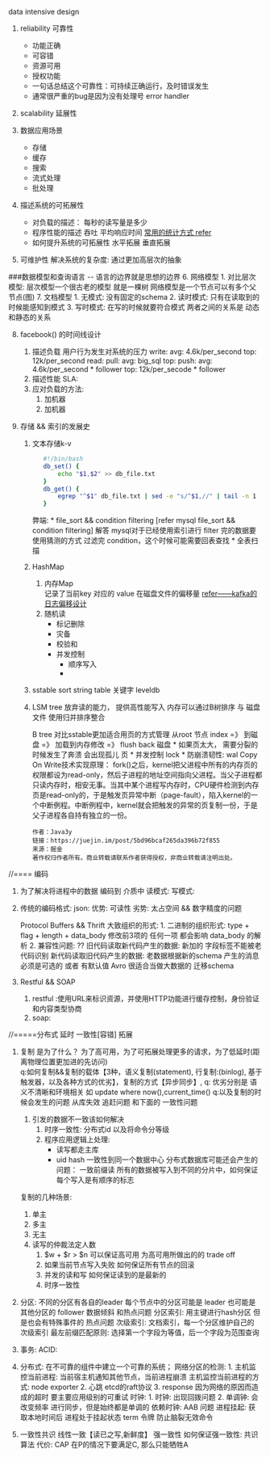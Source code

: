 data intensive design
1. reliability 可靠性
    + 功能正确
    + 可容错
    + 资源可用
    + 授权功能
    
    * 一句话总结这个可靠性：可持续正确运行，及时错误发生
    * 通常很严重的bug是因为没有处理号 error handler

2. scalability 延展性

3. 数据应用场景
    + 存储
    + 缓存
    + 搜索
    + 流式处理
    + 批处理
4. 描述系统的可拓展性
    + 对负载的描述：
        每秒的读写量是多少
    + 程序性能的描述
        吞吐
        平均响应时间 [常用的统计方式 refer](https://prometheus.io/)
    + 如何提升系统的可拓展性
        水平拓展 垂直拓展
5. 可维护性
    解决系统的复杂度: 通过更加高层次的抽象

###数据模型和查询语言
    -- 语言的边界就是思想的边界
6. 网络模型
    1. 对比层次模型:
        层次模型一个很古老的模型 就是一棵树
        网络模型是一个节点可以有多个父节点(图)
7. 文档模型
    1. 无模式: 没有固定的schema
    2. 读时模式: 只有在读取到的时候能感知到模式
    3. 写时模式: 在写的时候就要符合模式 两者之间的关系是 动态和静态的关系
    
8. facebook() 的时间线设计
    1. 描述负载
        用户行为发生对系统的压力
            write:
                avg: 4.6k/per_second 
                top: 12k/per_second
            read:
                pull: 
                    avg: big_sql
                    top:
                push:
                    avg: 4.6k/per_second * follower
                    top: 12k/per_secode * follower
    2. 描述性能
        SLA: 
    3. 应对负载的方法:
        1. 加机器
        2. 加机器

9. 存储 && 索引的发展史
    1. 文本存储k-v
        ```bash
           #!/bin/bash
           db_set() {
               echo "$1,$2" >> db_file.txt
           }
           db_get() {
               egrep "^$1" db_file.txt | sed -e "s/^$1,//" | tail -n 1
           }
        ```
        弊端: 
            * file_sort && condition filtering [refer mysql file_sort && condition filtering] 解答 mysql对于已经使用索引进行 filter 完的数据要使用猜测的方式 过滤完 condition，这个时候可能需要回表查找
            * 全表扫描
    2. HashMap
        1. 内存Map    
            记录了当前key 对应的 value 在磁盘文件的偏移量 [refer——kafka的日志偏移设计](https://juejin.im/book/5c7d270ff265da2d89634e9e/section/5ca6fae751882543e70d2402)
        2. 随机读
            * 标记删除
            * 灾备
            * 校验和
            * 并发控制
                * 顺序写入
                * 
     3. sstable sort string table
        关键字 leveldb
     4. LSM tree 放弃读的能力， 提供高性能写入
        内存可以通过B树排序 与 磁盘文件 使用归并排序整合
        
        B tree
            对比sstable更加适合用页的方式管理
            从root 节点 index =》  到磁盘 =》 加载到内存修改 =》 flush back 磁盘
            * 如果页太大， 需要分裂的时候发生了奔溃 会出现孤儿 页
            * 并发控制 lock
            * 防崩溃韧性: wal
            Copy On Write技术实现原理：
            fork()之后，kernel把父进程中所有的内存页的权限都设为read-only，然后子进程的地址空间指向父进程。当父子进程都只读内存时，相安无事。当其中某个进程写内存时，CPU硬件检测到内存页是read-only的，于是触发页异常中断（page-fault），陷入kernel的一个中断例程。中断例程中，kernel就会把触发的异常的页复制一份，于是父子进程各自持有独立的一份。
            
            作者：Java3y
            链接：https://juejin.im/post/5bd96bcaf265da396b72f855
            来源：掘金
            著作权归作者所有。商业转载请联系作者获得授权，非商业转载请注明出处。
//==== 编码
1.  为了解决将进程中的数据 编码到 介质中
    读模式: 
    写模式:
2. 传统的编码格式:
    json: 
        优势: 可读性
        劣势: 太占空间 && 数字精度的问题
        
    Protocol Buffers && Thrift 大致组织的形式: 
        1. 二进制的组织形式: type + flag + length + data_body
            修改前3项的 任何一项 都会影响 data_body 的解析
        2. 兼容性问题: ??
            旧代码读取新代码产生的数据: 
                新加的 字段标签不能被老代码识别
            新代码读取旧代码产生的数据:
                老数据根据新的schema 产生的消息 必须是可选的 或者 有默认值
    Avro 很适合当做大数据的 迁移schema
3. Restful && SOAP  
    1. restful :使用URL来标识资源，并使用HTTP功能进行缓存控制，身份验证和内容类型协商
    2. soap: 

//=====分布式
延时
一致性[容错]
拓展

1. 复制 是为了什么？ 为了高可用，为了可拓展处理更多的请求，为了低延时(距离物理位置更加进的先访问)   
    q:如何复制&&复制的载体【3种，语义复制(statement), 行复制:(binlog), 基于触发器，以及各种方式的优劣】，复制的方式【异步同步】,
        q: 优劣分别是 语义不清晰和环境相关 如 update where now(),current_time()
    q:以及复制的时候会发生的问题
        从库失效 追赶问题 和下面的 一致性问题
        
    1. 引发的数据不一致该如何解决
        1. 时序一致性: 分布式id
            以及将命令分等级
        1. 程序应用逻辑上处理:
            * 读写都走主库
            * uid hash 一致性到同一个数据中心
        分布式数据库可能还会产生的问题：
            一致前缀读 所有的数据被写入到不同的分片中，如何保证每个写入是有顺序的标志
            
   复制的几种场景:
    1. 单主
    2. 多主         
    3. 无主
    2. 读写的仲裁法定人数
        1. $w + $r > $n  可以保证高可用
        为高可用所做出的的 trade off
        1. 如果当前节点写入失败 如何保证所有节点的回滚
        2. 并发的读和写 如何保证读到的是最新的
        3. 时序一致性
2. 分区:
    不同的分区有各自的leader 每个节点中的分区可能是 leader 也可能是其他分区的 follower
    数据倾斜 和热点问题 
    分区索引:
        用主键进行hash分区 但是也会有特殊事件的 热点问题
        次级索引:
            文档索引，每一个分区维护自己的 次级索引
        最左前缀匹配原则:
            选择第一个字段为等值，后一个字段为范围查询
3. 事务:
    ACID:
    
4. 分布式:
    在不可靠的组件中建立一个可靠的系统；
    网络分区的检测:
        1. 主机监控当前进程: 当前宿主机通知其他节点，当前进程崩溃
            主机监控当前进程的方式: node exporter
        2. 心跳 etcd的raft协议
        3. response 因为网络的原因而造成的超时 要主要应用级别的可重试
    时钟:
        1. 时钟: 出现回拨问题
        2. 单调钟: 会改变频率 进行同步，但是始终都是单调的 
    依赖时钟: AAB 问题
    进程挂起: 获取本地时间后 进程处于挂起状态
    term 令牌 防止脑裂无效命令
    
5. 一致性共识
    线性一致【读已之写,新鲜度】 强一致性
        如何保证强一致性: 共识算法
        代价: CAP 在P的情况下要满足C, 那么只能牺牲A
